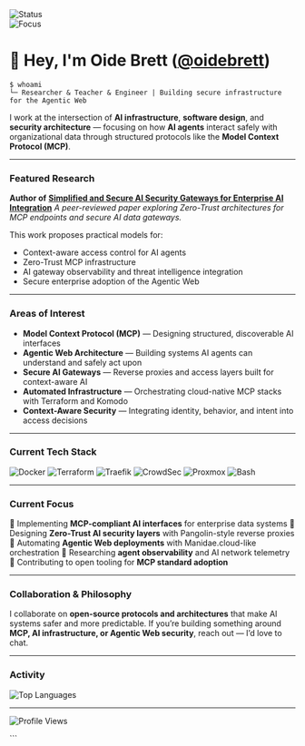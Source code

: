 <!-- Profile Header -->
<div align="left">
  <img src="https://img.shields.io/badge/Status-Building%20the%20Agentic%20Web-blue?style=for-the-badge&logo=server" alt="Status"/>
</div>
<div align="left">
  <img src="https://img.shields.io/badge/Focus-Secure%20AI%20Integration-green?style=for-the-badge&logo=shield" alt="Focus"/>
</div>

# 👋 Hey, I'm Oide Brett ([@oidebrett](https://github.com/oidebrett))

```shell
$ whoami
└─ Researcher & Teacher & Engineer | Building secure infrastructure for the Agentic Web
````

I work at the intersection of **AI infrastructure**, **software design**, and **security architecture** —
focusing on how **AI agents** interact safely with organizational data through structured protocols like the **Model Context Protocol (MCP)**.

---

### Featured Research

**Author of**
**[Simplified and Secure AI Security Gateways for Enterprise AI Integration](https://arxiv.org/abs/2504.19997)**
*A peer-reviewed paper exploring Zero-Trust architectures for MCP endpoints and secure AI data gateways.*

This work proposes practical models for:

* Context-aware access control for AI agents
* Zero-Trust MCP infrastructure
* AI gateway observability and threat intelligence integration
* Secure enterprise adoption of the Agentic Web

---

### Areas of Interest

* **Model Context Protocol (MCP)** — Designing structured, discoverable AI interfaces
* **Agentic Web Architecture** — Building systems AI agents can understand and safely act upon
* **Secure AI Gateways** — Reverse proxies and access layers built for context-aware AI
* **Automated Infrastructure** — Orchestrating cloud-native MCP stacks with Terraform and Komodo
* **Context-Aware Security** — Integrating identity, behavior, and intent into access decisions

---

### Current Tech Stack

<div align="left">

![Docker](https://img.shields.io/badge/Docker-2496ED?style=for-the-badge\&logo=docker\&logoColor=white)
![Terraform](https://img.shields.io/badge/Terraform-844FBA?style=for-the-badge\&logo=terraform\&logoColor=white)
![Traefik](https://img.shields.io/badge/Traefik-24A1C1?style=for-the-badge\&logo=traefikproxy\&logoColor=white)
![CrowdSec](https://img.shields.io/badge/CrowdSec-2E3440?style=for-the-badge\&logoColor=white)
![Proxmox](https://img.shields.io/badge/Proxmox-E57000?style=for-the-badge\&logo=proxmox\&logoColor=white)
![Bash](https://img.shields.io/badge/Bash-4EAA25?style=for-the-badge\&logo=gnu-bash\&logoColor=white)


</div>

---

### Current Focus

🔹 Implementing **MCP-compliant AI interfaces** for enterprise data systems
🔹 Designing **Zero-Trust AI security layers** with Pangolin-style reverse proxies
🔹 Automating **Agentic Web deployments** with Manidae.cloud-like orchestration
🔹 Researching **agent observability** and AI network telemetry
🔹 Contributing to open tooling for **MCP standard adoption**

---

### Collaboration & Philosophy

I collaborate on **open-source protocols and architectures** that make AI systems safer and more predictable.
If you’re building something around **MCP, AI infrastructure, or Agentic Web security**, reach out — I’d love to chat.

---

### Activity

![Top Languages](https://github-readme-stats.vercel.app/api/top-langs/?username=oidebrett\&layout=compact\&theme=dark)

---

<div align="left">

![Profile Views](https://komarev.com/ghpvc/?username=oidebrett\&for-the-badge)

</div>
```


